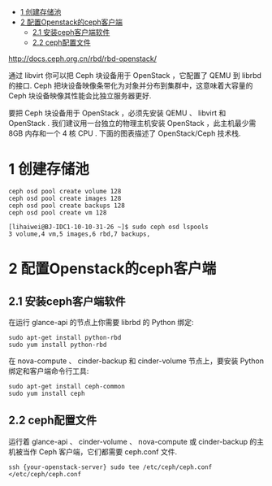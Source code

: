 
<!-- @import "[TOC]" {cmd="toc" depthFrom=1 depthTo=6 orderedList=false} -->

<!-- code_chunk_output -->

* [1 创建存储池](#1-创建存储池)
* [2 配置Openstack的ceph客户端](#2-配置openstack的ceph客户端)
	* [2.1 安装ceph客户端软件](#21-安装ceph客户端软件)
	* [2.2 ceph配置文件](#22-ceph配置文件)

<!-- /code_chunk_output -->


http://docs.ceph.org.cn/rbd/rbd-openstack/

通过 libvirt 你可以把 Ceph 块设备用于 OpenStack ，它配置了 QEMU 到 librbd 的接口.  Ceph 把块设备映像条带化为对象并分布到集群中，这意味着大容量的 Ceph 块设备映像其性能会比独立服务器更好. 

要把 Ceph 块设备用于 OpenStack ，必须先安装 QEMU 、 libvirt 和 OpenStack . 我们建议用一台独立的物理主机安装 OpenStack ，此主机最少需 8GB 内存和一个 4 核 CPU . 下面的图表描述了 OpenStack/Ceph 技术栈. 

# 1 创建存储池

```
ceph osd pool create volume 128
ceph osd pool create images 128
ceph osd pool create backups 128
ceph osd pool create vm 128

[lihaiwei@BJ-IDC1-10-10-31-26 ~]$ sudo ceph osd lspools
3 volume,4 vm,5 images,6 rbd,7 backups,
```

# 2 配置Openstack的ceph客户端

## 2.1 安装ceph客户端软件

在运行 glance-api 的节点上你需要 librbd 的 Python 绑定: 

```
sudo apt-get install python-rbd
sudo yum install python-rbd
```

在 nova-compute 、 cinder-backup 和 cinder-volume 节点上，要安装 Python 绑定和客户端命令行工具: 

```
sudo apt-get install ceph-common
sudo yum install ceph
```

## 2.2 ceph配置文件

运行着 glance\-api 、 cinder-volume 、 nova-compute 或 cinder-backup 的主机被当作 Ceph 客户端，它们都需要 ceph.conf 文件. 

```
ssh {your-openstack-server} sudo tee /etc/ceph/ceph.conf </etc/ceph/ceph.conf
```

